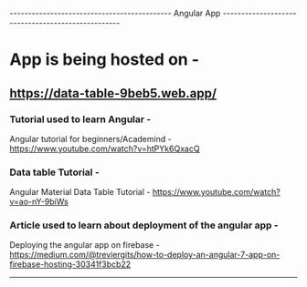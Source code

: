 -------------------------------------------- Angular App --------------------------------------------------
# App is being hosted on - <br />
## https://data-table-9beb5.web.app/  <br />
### Tutorial used to learn Angular - <br />
Angular tutorial for beginners/Academind - https://www.youtube.com/watch?v=htPYk6QxacQ <br />
### Data table Tutorial -  <br />
Angular Material Data Table Tutorial - https://www.youtube.com/watch?v=ao-nY-9biWs <br />
### Article used to learn about deployment of the angular app - <br />
Deploying the angular app on firebase - https://medium.com/@treviergits/how-to-deploy-an-angular-7-app-on-firebase-hosting-30341f3bcb22 <br />



-----------------------------------------------------------------------------------------------------------
